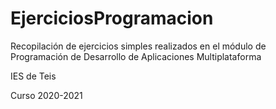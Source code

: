 # EjerciciosProgramacion

Recopilación de ejercicios simples realizados en el módulo de Programación de Desarrollo de Aplicaciones Multiplataforma

IES de Teis

Curso 2020-2021
